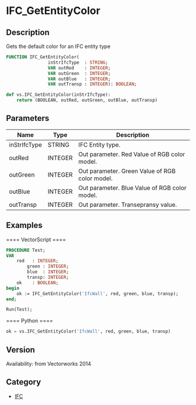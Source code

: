 # IFC_GetEntityColor

## Description
Gets the default color for an IFC entity type

```pascal
FUNCTION IFC_GetEntityColor(
				inStrIfcType  : STRING;
				VAR outRed    : INTEGER;
				VAR outGreen  : INTEGER;
				VAR outBlue   : INTEGER;
				VAR outTransp : INTEGER): BOOLEAN;
```

```python
def vs.IFC_GetEntityColor(inStrIfcType):
    return (BOOLEAN, outRed, outGreen, outBlue, outTransp)
```

## Parameters
|Name|Type|Description|
|---|---|---|
|inStrIfcType|STRING|IFC Entity type.|
|outRed|INTEGER|Out parameter. Red Value of RGB color model.|
|outGreen|INTEGER|Out parameter. Green Value of RGB color model.|
|outBlue|INTEGER|Out parameter. Blue Value of RGB color model.|
|outTransp|INTEGER|Out parameter. Transepransy value.|

## Examples
==== VectorScript ====
```pascal
PROCEDURE Test;
VAR
	red   : INTEGER;
        green : INTEGER;
        blue  : INTEGER;
        transp: INTEGER;
	ok    : BOOLEAN;
begin
	ok := IFC_GetEntityColor('IfcWall', red, green, blue, transp);
end;

Run(Test);
```
==== Python ====
```python
ok = vs.IFC_GetEntityColor('IfcWall', red, green, blue, transp)
```

## Version
Availability: from Vectorworks 2014

## Category
* [IFC](../Categories/IFC.md)
